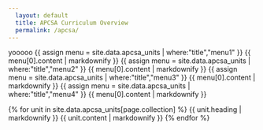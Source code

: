 ```yaml
---
  layout: default
  title: APCSA Curriculum Overview
  permalink: /apcsa/
---
```

yooooo
{{ assign menu = site.data.apcsa_units | where:"title","menu1" }}
{{ menu[0].content | markdownify }}
{{ assign menu = site.data.apcsa_units | where:"title","menu2" }}
{{ menu[0].content | markdownify }}
{{ assign menu = site.data.apcsa_units | where:"title","menu3" }}
{{ menu[0].content | markdownify }}
{{ assign menu = site.data.apcsa_units | where:"title","menu4" }}
{{ menu[0].content | markdownify }}

{% for unit in site.data.apcsa_units[page.collection] %}
  {{ unit.heading | markdownify }}
  {{ unit.content | markdownify }}
{% endfor %}
